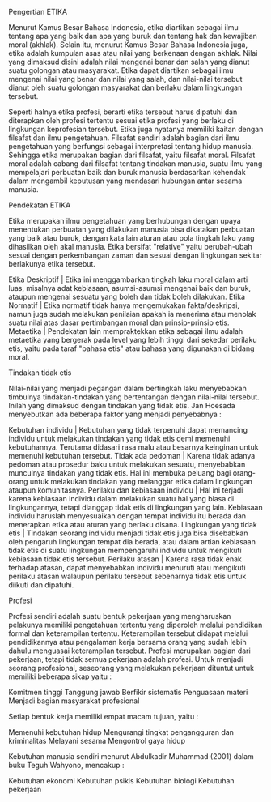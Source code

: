 Pengertian ETIKA

Menurut Kamus Besar Bahasa Indonesia, etika diartikan sebagai ilmu tentang apa yang baik dan apa yang buruk dan tentang hak dan kewajiban moral (akhlak). 
Selain itu, menurut Kamus Besar Bahasa Indonesia juga, etika adalah kumpulan asas atau nilai yang berkenaan dengan akhlak. 
Nilai yang dimaksud disini adalah nilai mengenai benar dan salah yang dianut suatu golongan atau masyarakat. 
Etika dapat diartikan sebagai ilmu mengenai nilai yang benar dan nilai yang salah, dan nilai-nilai tersebut dianut oleh suatu golongan masyarakat 
dan berlaku dalam lingkungan tersebut.

Seperti halnya etika profesi, berarti etika tersebut harus dipatuhi dan diterapkan oleh profesi tertentu sesuai etika profesi yang berlaku di lingkungan keprofesian tersebut. 
Etika juga nyatanya memiliki kaitan dengan filsafat dan ilmu pengetahuan. Filsafat sendiri adalah bagian dari ilmu pengetahuan yang berfungsi sebagai interpretasi tentang 
hidup manusia. Sehingga etika merupakan bagian dari filsafat, yaitu filsafat moral. Filsafat moral adalah cabang dari filsafat tentang tindakan manusia, 
suatu ilmu yang mempelajari perbuatan baik dan buruk manusia berdasarkan kehendak dalam mengambil keputusan yang mendasari hubungan antar sesama manusia.

Pendekatan ETIKA

Etika merupakan ilmu pengetahuan yang berhubungan dengan upaya menentukan perbuatan yang dilakukan manusia bisa dikatakan perbuatan yang baik atau buruk, 
dengan kata lain aturan atau pola tingkah laku yang dihasilkan oleh akal manusia. Etika bersifat "relative" yaitu berubah-ubah sesuai dengan perkembangan zaman dan sesuai 
dengan lingkungan sekitar berlakunya etika tersebut.

Etika Deskriptif | Etika ini menggambarkan tingkah laku moral dalam arti luas, misalnya adat kebiasaan, asumsi-asumsi mengenai baik dan buruk, ataupun mengenai sesuatu yang boleh dan tidak boleh dilakukan.
Etika Normatif | Etika normatif tidak hanya mengemukakan fakta/deskripsi, namun juga sudah melakukan penilaian apakah ia menerima atau menolak suatu nilai atas dasar pertimbangan moral dan prinsip-prinsip etis.
Metaetika | Pendekatan lain mempraktekkan etika sebagai ilmu adalah metaetika yang bergerak pada level yang lebih tinggi dari sekedar perilaku etis, yaitu pada taraf "bahasa etis" atau bahasa yang digunakan di bidang moral.

Tindakan tidak etis

Nilai-nilai yang menjadi pegangan dalam bertingkah laku menyebabkan timbulnya tindakan-tindakan yang bertentangan dengan nilai-nilai tersebut. Inilah yang dimaksud dengan tindakan yang tidak etis. Jan Hoesada menyebutkan ada beberapa faktor yang menjadi penyebabnya :

Kebutuhan individu | Kebutuhan yang tidak terpenuhi dapat memancing individu untuk melakukan tindakan yang tidak etis demi memenuhi kebutuhannya. Terutama didasari rasa malu atau besarnya keinginan untuk memenuhi kebutuhan tersebut.
Tidak ada pedoman | Karena tidak adanya pedoman atau prosedur baku untuk melakukan sesuatu, menyebabkan munculnya tindakan yang tidak etis. Hal ini membuka peluang bagi orang-orang untuk melakukan tindakan yang melanggar etika dalam lingkungan ataupun komunitasnya.
Perilaku dan kebiasaan individu | Hal ini terjadi karena kebiasaan individu dalam melakukan suatu hal yang biasa di lingkungannya, tetapi dianggap tidak etis di lingkungan yang lain. Kebiasaan individu haruslah menyesuaikan dengan tempat individu itu berada dan menerapkan etika atau aturan yang berlaku disana.
Lingkungan yang tidak etis | Tindakan seorang individu menjadi tidak etis juga bisa disebabkan oleh pengaruh lingkungan tempat dia berada, atau dalam artian kebiasaan tidak etis di suatu lingkungan mempengaruhi individu untuk mengikuti kebiasaan tidak etis tersebut.
Perilaku atasan | Karena rasa tidak enak terhadap atasan, dapat menyebabkan individu menuruti atau mengikuti perilaku atasan walaupun perilaku tersebut sebenarnya tidak etis untuk diikuti dan dipatuhi.

Profesi

Profesi sendiri adalah suatu bentuk pekerjaan yang mengharuskan pelakunya memiliki pengetahuan tertentu yang diperoleh melalui pendidikan formal dan keterampilan tertentu. Keterampilan tersebut didapat melalui pendidikannya atau pengalaman kerja bersama orang yang sudah lebih dahulu menguasai keterampilan tersebut. Profesi merupakan bagian dari pekerjaan, tetapi tidak semua pekerjaan adalah profesi. Untuk menjadi seorang profesional, seseorang yang melakukan pekerjaan dituntut untuk memiliki beberapa sikap yaitu :

Komitmen tinggi
Tanggung jawab
Berfikir sistematis
Penguasaan materi
Menjadi bagian masyarakat profesional

Setiap bentuk kerja memiliki empat macam tujuan, yaitu :

Memenuhi kebutuhan hidup
Mengurangi tingkat pengangguran dan kriminalitas
Melayani sesama
Mengontrol gaya hidup

Kebutuhan manusia sendiri menurut Abdulkadir Muhammad (2001) dalam buku Teguh Wahyono, mencakup :

Kebutuhan ekonomi
Kebutuhan psikis
Kebutuhan biologi
Kebutuhan pekerjaan
